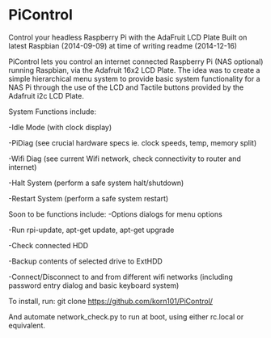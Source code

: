 PiControl
=========

Control your headless Raspberry Pi with the AdaFruit LCD Plate
Built on latest Raspbian (2014-09-09) at time of writing readme (2014-12-16)

PiControl lets you control an internet connected Raspberry Pi (NAS optional) running Raspbian, via the Adafruit 16x2 LCD Plate. The idea was to create a simple hierarchical menu system to provide basic system functionality for a NAS Pi through the use of the LCD and Tactile buttons provided by the Adafruit i2c LCD Plate.

System Functions include:
  
  -Idle Mode (with clock display)
  
  -PiDiag (see crucial hardware specs ie. clock speeds, temp, memory split)
  
  -Wifi Diag (see current Wifi network, check connectivity to router and internet)
  
  -Halt System (perform a safe system halt/shutdown)
  
  -Restart System (perform a safe system restart)
  
Soon to be functions include:
  -Options dialogs for menu options

  -Run rpi-update, apt-get update, apt-get upgrade

  -Check connected HDD

  -Backup contents of selected drive to ExtHDD

  -Connect/Disconnect to and from different wifi networks (including password entry dialog and basic keyboard system)

To install, run:
  git clone https://github.com/korn101/PiControl/

And automate network_check.py to run at boot, using either rc.local or equivalent.
